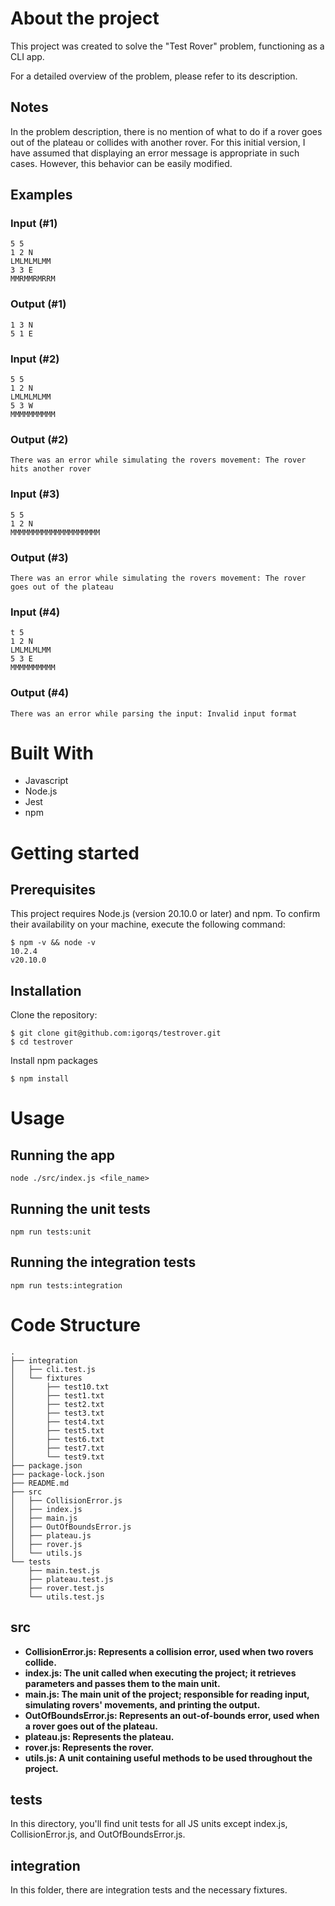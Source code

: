 # About the project

This project was created to solve the "Test Rover" problem, functioning as a CLI app.

For a detailed overview of the problem, please refer to its description.

## Notes

In the problem description, there is no mention of what to do if a rover goes out of the plateau or collides with another rover. For this initial version, I have assumed that displaying an error message is appropriate in such cases. However, this behavior can be easily modified.


## Examples

### Input (#1)
```
5 5
1 2 N
LMLMLMLMM
3 3 E
MMRMMRMRRM
```
### Output (#1)
```
1 3 N
5 1 E
```

### Input (#2)
```
5 5
1 2 N
LMLMLMLMM
5 3 W
MMMMMMMMMM
```
### Output (#2)
```
There was an error while simulating the rovers movement: The rover hits another rover
```
### Input (#3)
```
5 5
1 2 N
MMMMMMMMMMMMMMMMMMMM
```
### Output (#3)
```
There was an error while simulating the rovers movement: The rover goes out of the plateau
```
### Input (#4)
```
t 5
1 2 N
LMLMLMLMM
5 3 E
MMMMMMMMMM
```
### Output (#4)
```
There was an error while parsing the input: Invalid input format
```


# Built With

- Javascript
- Node.js
- Jest
- npm

# Getting started

## Prerequisites
This project requires Node.js (version 20.10.0 or later) and npm. To confirm their availability on your machine, execute the following command:
```
$ npm -v && node -v
10.2.4
v20.10.0
```

## Installation
Clone the repository: 
```
$ git clone git@github.com:igorqs/testrover.git
$ cd testrover
```
Install npm packages 
```
$ npm install
```

# Usage

## Running the app
```
node ./src/index.js <file_name>
```

## Running the unit tests
```
npm run tests:unit
```

## Running the integration tests
```
npm run tests:integration
```

# Code Structure

```
.
├── integration
│   ├── cli.test.js
│   └── fixtures
│       ├── test10.txt
│       ├── test1.txt
│       ├── test2.txt
│       ├── test3.txt
│       ├── test4.txt
│       ├── test5.txt
│       ├── test6.txt
│       ├── test7.txt
│       └── test9.txt
├── package.json
├── package-lock.json
├── README.md
├── src
│   ├── CollisionError.js
│   ├── index.js
│   ├── main.js
│   ├── OutOfBoundsError.js
│   ├── plateau.js
│   ├── rover.js
│   └── utils.js
└── tests
    ├── main.test.js
    ├── plateau.test.js
    ├── rover.test.js
    └── utils.test.js
```

## src

- **CollisionError.js: Represents a collision error, used when two rovers collide.**
- **index.js: The unit called when executing the project; it retrieves parameters and passes them to the main unit.**
- **main.js: The main unit of the project; responsible for reading input, simulating rovers' movements, and printing the output.**
- **OutOfBoundsError.js: Represents an out-of-bounds error, used when a rover goes out of the plateau.**
- **plateau.js: Represents the plateau.**
- **rover.js: Represents the rover.**
- **utils.js: A unit containing useful methods to be used throughout the project.**

## tests

In this directory, you'll find unit tests for all JS units except index.js, CollisionError.js, and OutOfBoundsError.js.

## integration

In this folder, there are integration tests and the necessary fixtures.
